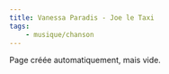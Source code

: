 ```yaml
---
title: Vanessa Paradis - Joe le Taxi
tags:
    - musique/chanson
---
```


Page créée automatiquement, mais vide.
